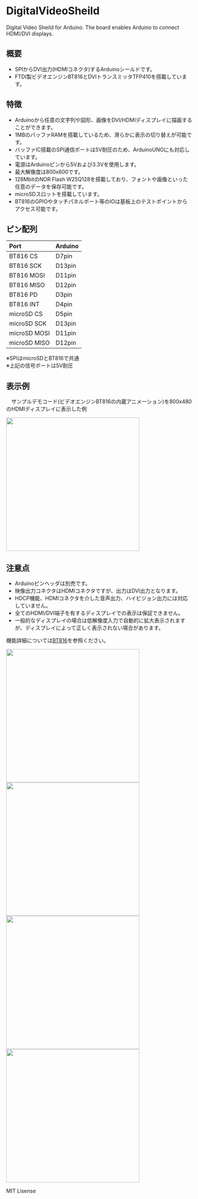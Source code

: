 # DigitalVideoSheild
Digital Video Sheild for Arduino. The board enables Arduino to connect HDMI/DVI displays.

## 概要 
  * SPIからDVI出力(HDMIコネクタ)するArduinoシールドです。  
  * FTDI製ビデオエンジンBT816とDVIトランスミッタTFP410を搭載しています。
  
## 特徴 
  * Arduinoから任意の文字列や図形、画像をDVI/HDMIディスプレイに描画することができます。  
  * 1MBのバッファRAMを搭載しているため、滑らかに表示の切り替えが可能です。
  * バッファIC搭載のSPI通信ポートは5V耐圧のため、ArduinoUNOにも対応しています。  
  * 電源はArduinoピンから5Vおよび3.3Vを使用します。  
  * 最大解像度は800x600です。  
  * 128MbitのNOR Flash W25Q128を搭載しており、フォントや画像といった任意のデータを保存可能です。  
  * microSDスロットを搭載しています。  
  * BT816のGPIOやタッチパネルポート等のIOは基板上のテストポイントからアクセス可能です。  
  
  
## ピン配列

| Port | Arduino | 
|:-----------|:------------|
| BT816 CS | D7pin |
| BT816 SCK | D13pin |
| BT816 MOSI  | D11pin |
| BT816 MISO | D12pin |
| BT816 PD  | D3pin |
| BT816 INT | D4pin |
| microSD CS | D5pin |
| microSD SCK | D13pin |※BT816と共通
| microSD MOSI | D11pin |※BT816と共通
| microSD MISO | D12pin |※BT816と共通

※SPIはmicroSDとBT816で共通  
※上記の信号ポートは5V耐圧  

## 表示例
　サンプルデモコード(ビデオエンジンBT816の内蔵アニメーション)を800x480のHDMIディスプレイに表示した例  
 
 <img src="https://github.com/meerstern/DigitalVideoSheild/blob/master/img3.JPG" width="360">


## 注意点
  * Arduinoピンヘッダは別売です。    
  * 映像出力コネクタはHDMIコネクタですが、出力はDVI出力となります。  
  * HDCP機能、HDMIコネクタを介した音声出力、ハイビジョン出力には対応していません。  
  * 全てのHDMI/DVI端子を有するディスプレイでの表示は保証できません。  
  * 一般的なディスプレイの場合は低解像度入力で自動的に拡大表示されますが、ディスプレイによって正しく表示されない場合があります。  
  
機能詳細については[BT816][1]を参照ください。  


<img src="https://github.com/meerstern/DigitalVideoSheild/blob/master/DVS_1.JPG" width="360">


<img src="https://github.com/meerstern/DigitalVideoSheild/blob/master/DVS_2.JPG" width="360">


<img src="https://github.com/meerstern/DigitalVideoSheild/blob/master/DVS_arduino.JPG" width="360">


<img src="https://github.com/meerstern/DigitalVideoSheild/blob/master/DVS_nucleo.JPG" width="360">


[1]: https://www.ftdichip.com/Products/ICs/BT815_6.html "*1"

MIT Lisense
